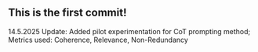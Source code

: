 ## This is the first commit!

14.5.2025 Update: Added pilot experimentation for CoT prompting method; Metrics used: Coherence, Relevance, Non-Redundancy